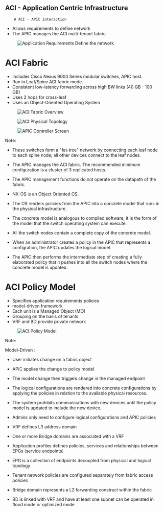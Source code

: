 <!-- .slide: data-state="section-break" id="apic-concept" data-timing="10" -->
## ACI - Application Centric Infrastructure


<!-- .slide: data-state="normal" id="apic-concept" data-menu-title="APIC-ACI" class="aci" data-timing="40" -->
        # ACI - APIC interaction

* Allows requirements to define network
* The APIC manages the ACI multi-tenant fabric

<figure>
    <img alt="Application Requirements Define the network"
        data_src="images/aci-overview.jpg" />
</figure>


<!-- .slide: data-state="normal" id="apic-concept" data-menu-title="APIC-ACI" class="aci" data-timing="40" -->
# ACI Fabric

* Includes Cisco Nexus 9000 Series modular switches, APIC host.
* Run in Leaf/Spine ACI fabric mode.
* Consistent low-latency forwarding across high BW links (40 GB - 100 GB)
* Uses 2 hops for cross-leaf
* Uses an Object-Oriented Operating System

<figure>
    <img alt="ACI Fabric Overview"
        data_src="images/aci-fabric.jpg" />
</figure>

<figure>
    <img alt="ACI Physical Topology"
        data_src="images/physical-topology.jpg" />
</figure>

<figure>
    <img alt="APIC Controller Screen"
        data_src="images/APIC-controller.jpg" />
</figure>

Note:

* These switches form a "fat-tree" network by connecting each leaf node to each spine node; all other devices connect to the leaf nodes. 
* The APIC manages the ACI fabric. The recommended minimum configuration is a cluster of 3 replicated hosts. 
* The APIC management functions do not operate on the datapath of the fabric.

* NX-OS is an Object Oriented OS.

* The OS renders policies from the APIC into a concrete model that runs in the physical infrastructure. 
* The concrete model is analogous to compiled software; it is the form of the model that the switch operating system can execute. 
* All the switch nodes contain a complete copy of the concrete model. 
* When an administrator creates a policy in the APIC that represents a configration, the APIC updates the logical model. 
* The APIC then performs the intermediate step of creating a fully elaborated policy that it pushes into all the switch nodes where the concrete model is updated.


<!-- .slide: data-state="normal" id="apic-concept" data-menu-title="APIC-ACI" class="aci" data-timing="40" -->
# ACI Policy Model

* Specifies application requirements policies
* model-driven framework
* Each unit is a Managed Object (MO)
* Grouping on the basis of tenants
* VRF and BD provide private network
 

<figure>
    <img alt="ACI Policy Model"
        data_src="images/aci-policy-model.jpg" />
</figure>

Note:

Model-Driven :
* User initiates change on a fabric object
* APIC applies the change to policy model
* The model change then triggers change in the managed endpoint

* The logical configurations are rendered into concrete configurations by applying the policies in relation to the available physical resources.
* The system prohibits communications with new devices until the policy model is updated to include the new device.
* Admins only need to configure logical configurations and APIC policies 

* VRF defines L3 address domain
* One or more Bridge domains are associated with a VRF
* Application profiles defines policies, services and relationships between EPGs (service endpoints)
* EPG is a collection of endpoints decoupled from physical and logical topology
* Tenant network policies are configured separately from fabric access policies
* Bridge domain represents a L2 forwarding construct within the fabric
* BD is linked with VRF and have at least one subnet can be operated in flood mode or optimized mode

